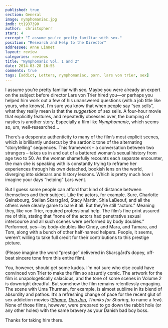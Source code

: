 ```yaml
---
published: true
section: General
image: nymphomaniac.jpg
imdb: tt1937390
author:  christopherr
stars: 4
excerpt: "I assume you're pretty familiar with sex."
position: "Research and Help to the Director"
addressee: Anne Linnet
layout: review
categories: reviews
title: "Nymphomanic Vol. 1 and 2"
date: 2014-03-28 16:55
comments: true
tags: [addict, Letters, nymphomaniac, porn. lars von trier, sex]
---
```

<p>I assume you&rsquo;re pretty familiar with sex. Maybe you were already an expert on the subject before director Lars von Trier hired you&mdash;or perhaps you helped him work out a few of his unanswered questions (with a job title like yours, who knows). I&rsquo;m sure you know that when people say &ldquo;sex sells&rdquo;, what they really mean is that the <em>suggestion</em> of sex sells. A four-hour movie that explicitly features, and repeatedly obsesses over, the bumping of nasties is another story. Especially a film like <em>Nymphomanic</em>, which seems so, um, well-researched&#8230; </p><p>There&rsquo;s a desperate authenticity to many of the film&rsquo;s most explicit scenes, which is brilliantly undercut by the sardonic tone of the alternating &ldquo;storytelling&rdquo; sequences. This framework &ndash; a conversation between two strangers &ndash; takes us in and out of a battered woman&rsquo;s sexual history from age two to 50. As the woman shamefully recounts each separate encounter, the man she is speaking with is constantly trying to reframe her experiences through his own detached, bookish lens on the world, diverging into sidebars and history lessons. Which is pretty much how I imagine your days &ldquo;helping&rdquo; Lars went. </p><p>But I guess some people can afford that kind of distance between themselves and their subject. Like the actors, for example. Sure, <span class="itemprop">Charlotte Gainsbourg</span>, <span class="itemprop">Stellan Skarsg&aring;rd</span>, <span class="itemprop">Stacy Martin</span>, <span class="itemprop">Shia LaBeouf</span>, and all the others were clearly game to bare it all. But they&rsquo;re still &ldquo;actors.&rdquo; Meaning they, like von Trier, required professional help. The film&rsquo;s fine print assured me of this, stating that &ldquo;none of the actors had penetrative sexual intercourse and all such scenes were performed by body doubles.&rdquo; Performed, yes&mdash;by body-doubles like Cindy, and Mara, and Tamara, and Tom, along with a bunch of other half-named helpers. People, it seems, weren&rsquo;t willing to take full credit for their contributions to this prestige picture.</p><p>(Please imagine the word &ldquo;prestige&rdquo; delivered <span class="itemprop">in Skarsg&aring;rd&rsquo;s dopey, off-beat sincere tone from this entire film).</span> </p><p>You, however, should get some kudos. I&rsquo;m not sure who else could have convinced von Trier to make the film so absurdly comic. The artwork for the film is unapologetically salacious, and the tone of some scenes in Volume 2 is downright dreadful. But somehow the film remains relentlessly engaging. The scene with Uma Thurman, for example, is almost sublime in its blend of absurdity and pathos. It&rsquo;s a refreshing change of pace for the recent glut of sex addiction movies (<em><a href="/content/2012/5/7/shame.html">Shame</a></em>, <em><a href="/content/2013/9/27/don-jon.html">Don Jon</a></em>, <em>Thanks for Sharing</em>, to name a few). None of those films, however, were prepared to go down the rabbit hole (or any other holes) with the same bravery as your Danish bad boy boss.</p><p>Thanks for taking him there.</p>
